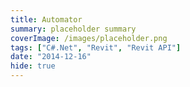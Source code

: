 ```yaml
---
title: Automator
summary: placeholder summary
coverImage: /images/placeholder.png
tags: ["C#.Net", "Revit", "Revit API"]
date: "2014-12-16"
hide: true
---
```

